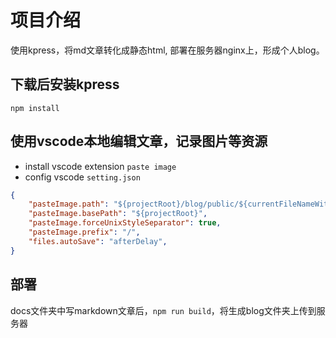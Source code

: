 
# 项目介绍  
使用kpress，将md文章转化成静态html, 部署在服务器nginx上，形成个人blog。


## 下载后安装kpress
`npm install`

## 使用vscode本地编辑文章，记录图片等资源
- install vscode extension `paste image`  
- config vscode `setting.json`  
``` json
{
    "pasteImage.path": "${projectRoot}/blog/public/${currentFileNameWithoutExt}",
    "pasteImage.basePath": "${projectRoot}",
    "pasteImage.forceUnixStyleSeparator": true,
    "pasteImage.prefix": "/",
    "files.autoSave": "afterDelay",
}
```

## 部署
docs文件夹中写markdown文章后，`npm run build`，将生成blog文件夹上传到服务器
